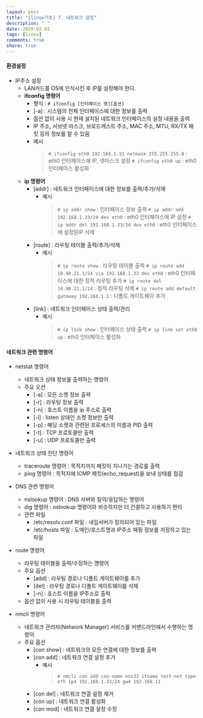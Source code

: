 ```yaml
---
layout: post
title: "[linux기초] 7. 네트워크 설정"
description: " "
date: 2020-02-01
tags: [linux]
comments: true
share: true
---
```



#### 환경설정

- IP주소 설정
  - LAN카드를 OS에 인식시킨 후 IP를 설정해야 한다.
  - **ifconfig 명령어**
    - 형식 : `# ifconfig [인터페이스 명][옵션]`
    - [-a] : 시스템의 전체 인터페이스에 대한 정보를 출력
    - 옵션 없이 사용 시 현재 설치된 네트워크 인터페이스의 설정 내용을 출력
    - IP 주소, 서브넷 마스크, 브로드캐스트 주소, MAC 주소, MTU, RX/TX 패킷 등의 정보를 알 수 있음
    - 예시
      > `# ifconfig eth0 192.168.1.33 netmask 255.255.255.0` : eth0 인터페이스에 IP, 넷마스크 설정
      > `# ifconfig eth0 up` : eth0 인터페이스 활성화
  - **ip 명령어**
    - [addr] : 네트워크 인터페이스에 대한 정보를 출력/추가/삭제
      - 예시
        > `# ip addr show` : 인터페이스 정보 출력
        > `# ip addr add 192.168.1.33/24 dev eth0` : eth0 인터페이스에 IP 설정
        > `# ip addr del 192.168.1.33/24 dev eth0` : eth0 인터페이스에 설정된IP 삭제
    - [route] : 라우팅 테이블 출력/추가/삭제
      - 예시
        > `# ip route show` : 라우팅 테이블 출력
        > `# ip route add 10.90.21.1/24 via 192.168.1.33 dev eth0` : eth0 인터페이스에 대한 정적 라우팅 추가
        > `# ip route del 10.90.21.1/24` : 정적 라우팅 삭제
        > `# ip route add default gateway 192.168.1.1` : 디폴트 게이트웨이 추가 
    - [link] : 네트워크 인터페이스 상태 출력/관리
      - 예시
        > `# ip link show` : 인터페이스 상태 출력
        > `# ip link set eth0 up` : eth0 인터페이스 활성화

#### 네트워크 관련 명령어
- netstat 명령어
  - 네트워크 상태 정보를 출력하는 명령어
  - 주요 오션
    - [-a] : 모든 소켓 정보 출력
    - [-r] : 라우팅 정보 출력
    - [-n] : 호스트 이름을 ip 주소로 출력
    - [-l] : listen 상태인 소켓 정보만 출력
    - [-p] : 해당 소켓과 관련된 프로세스의 이름과 PID 출력
    - [-t] : TCP 프로토콜만 출력
    - [-u] : UDP 프로토콜만 출력

- 네트워크 상태 진단 명령어
  - traceroute 명령어 : 목적지까지 패킷이 지나가는 경로를 출력
  - ping 명령어 : 목적지에 ICMP 패킷(echo_request)을 보내 상태를 점검

- DNS 관련 명령어
  - nslookup 명령어 : DNS 서버와 질의/응답하는 명령어
  - dig 명령어 : nslookup 명령어와 비슷하지만 더 간결하고 사용하기 편리
  - 관련 파일
    - /etc/resolv.conf 파일 : 네임서버가 정의되어 있는 파일
    - /etc/hosts 파일 : 도메인/호스트명과 IP주소 매핑 정보를 저장하고 있는 파일

- route 명령어
  - 라우팅 테이블을 출력/수정하는 명령어
  - 주요 옵션
    - [add] : 라우팅 경로나 디폴트 게이트웨이를 추가
    - [del] : 라우팅 경로나 디폴트 게이트웨이를 삭제
    - [-n] : 호스트 이름을 IP주소로 출력
  - 옵션 없이 사용 시 라우팅 테이블을 출력

- nmcli 명령어
  - 네트워크 관리자(Network Manager) 서비스를 커맨드라인에서 수행하는 명령어
  - 주요 옵션
    - [con show] : 네트워크의 모든 연결에 대한 정보를 출력
    - [con add] : 네트워크 연결 설정 추가
      - 예시
        > `# nmcli con add con-name ens33 ifname test-net type eth ip4 192.168.1.33/24 gw4 192.168.11`
    - [con del] : 네트워크 연결 설정 제거
    - [con up] : 네트워크 연결 활성화
    - [con mod] : 네트워크 연결 설정 수정
